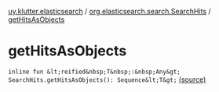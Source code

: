 [uy.klutter.elasticsearch](../index.md) / [org.elasticsearch.search.SearchHits](index.md) / [getHitsAsObjects](.)


# getHitsAsObjects

`inline fun &lt;reified&nbsp;T&nbsp;:&nbsp;Any&gt; SearchHits.getHitsAsObjects(): Sequence&lt;T&gt;` [(source)](https://github.com/kohesive/klutter/blob/master/elasticsearch-jdk7/src/main/kotlin/uy/klutter/elasticsearch/Results.kt#L12)


